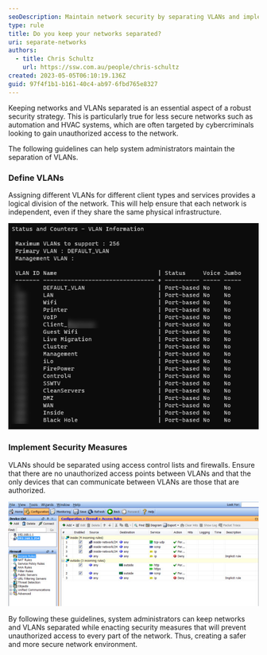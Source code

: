 ```yaml
---
seoDescription: Maintain network security by separating VLANs and implementing access control lists and firewalls to prevent unauthorized access.
type: rule
title: Do you keep your networks separated?
uri: separate-networks
authors:
  - title: Chris Schultz
    url: https://ssw.com.au/people/chris-schultz
created: 2023-05-05T06:10:19.136Z
guid: 97f4f1b1-b161-40c4-ab97-6fbd765e8327
---
```


Keeping networks and VLANs separated is an essential aspect of a robust security strategy. This is particularly true for less secure networks such as automation and HVAC systems, which are often targeted by cybercriminals looking to gain unauthorized access to the network.

<!--endintro-->

The following guidelines can help system administrators maintain the separation of VLANs.

### Define VLANs

Assigning different VLANs for different client types and services provides a logical division of the network. This will help ensure that each network is independent, even if they share the same physical infrastructure.

![Figure: Separate VLANs on an Aruba switch](vlan.png)

### Implement Security Measures

VLANs should be separated using access control lists and firewalls. Ensure that there are no unauthorized access points between VLANs and that the only devices that can communicate between VLANs are those that are authorized.

![Figure: Cisco ASA | Access Rules](configure-access-rules.jpg)

By following these guidelines, system administrators can keep networks and VLANs separated while enacting security measures that will prevent unauthorized access to every part of the network. Thus, creating a safer and more secure network environment.
